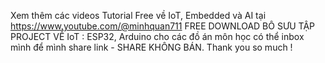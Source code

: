 Xem thêm các videos Tutorial Free về IoT, Embedded và AI tại https://www.youtube.com/@minhquan711
FREE DOWNLOAD BÔ SƯU TẬP PROJECT VỀ IoT : ESP32, Arduino cho các đồ án môn học có thể inbox mình để mình share link - SHARE KHÔNG BÁN.
Thank you so much !
